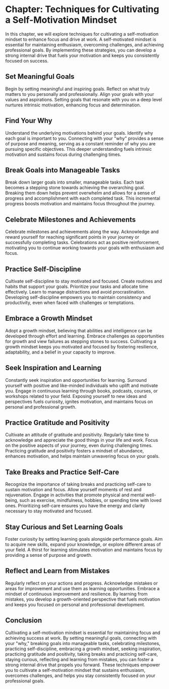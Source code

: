 Chapter: Techniques for Cultivating a Self-Motivation Mindset
=============================================================

In this chapter, we will explore techniques for cultivating a self-motivation mindset to enhance focus and drive at work. A self-motivated mindset is essential for maintaining enthusiasm, overcoming challenges, and achieving professional goals. By implementing these strategies, you can develop a strong internal drive that fuels your motivation and keeps you consistently focused on success.

Set Meaningful Goals
--------------------

Begin by setting meaningful and inspiring goals. Reflect on what truly matters to you personally and professionally. Align your goals with your values and aspirations. Setting goals that resonate with you on a deep level nurtures intrinsic motivation, enhancing focus and determination.

Find Your Why
-------------

Understand the underlying motivations behind your goals. Identify why each goal is important to you. Connecting with your "why" provides a sense of purpose and meaning, serving as a constant reminder of why you are pursuing specific objectives. This deeper understanding fuels intrinsic motivation and sustains focus during challenging times.

Break Goals into Manageable Tasks
---------------------------------

Break down larger goals into smaller, manageable tasks. Each task becomes a stepping stone towards achieving the overarching goal. Breaking them down helps prevent overwhelm and allows for a sense of progress and accomplishment with each completed task. This incremental progress boosts motivation and maintains focus throughout the journey.

Celebrate Milestones and Achievements
-------------------------------------

Celebrate milestones and achievements along the way. Acknowledge and reward yourself for reaching significant points in your journey or successfully completing tasks. Celebrations act as positive reinforcement, motivating you to continue working towards your goals with enthusiasm and focus.

Practice Self-Discipline
------------------------

Cultivate self-discipline to stay motivated and focused. Create routines and habits that support your goals. Prioritize your tasks and allocate time effectively. Learn to manage distractions and avoid procrastination. Developing self-discipline empowers you to maintain consistency and productivity, even when faced with challenges or temptations.

Embrace a Growth Mindset
------------------------

Adopt a growth mindset, believing that abilities and intelligence can be developed through effort and learning. Embrace challenges as opportunities for growth and view failures as stepping stones to success. Cultivating a growth mindset keeps you motivated and focused by fostering resilience, adaptability, and a belief in your capacity to improve.

Seek Inspiration and Learning
-----------------------------

Constantly seek inspiration and opportunities for learning. Surround yourself with positive and like-minded individuals who uplift and motivate you. Engage in continuous learning through books, podcasts, courses, or workshops related to your field. Exposing yourself to new ideas and perspectives fuels curiosity, ignites motivation, and maintains focus on personal and professional growth.

Practice Gratitude and Positivity
---------------------------------

Cultivate an attitude of gratitude and positivity. Regularly take time to acknowledge and appreciate the good things in your life and work. Focus on the positive aspects of your journey, even during challenging times. Practicing gratitude and positivity fosters a mindset of abundance, enhances motivation, and helps maintain unwavering focus on your goals.

Take Breaks and Practice Self-Care
----------------------------------

Recognize the importance of taking breaks and practicing self-care to sustain motivation and focus. Allow yourself moments of rest and rejuvenation. Engage in activities that promote physical and mental well-being, such as exercise, mindfulness, hobbies, or spending time with loved ones. Prioritizing self-care ensures you have the energy and clarity necessary to stay motivated and focused.

Stay Curious and Set Learning Goals
-----------------------------------

Foster curiosity by setting learning goals alongside performance goals. Aim to acquire new skills, expand your knowledge, or explore different areas of your field. A thirst for learning stimulates motivation and maintains focus by providing a sense of purpose and growth.

Reflect and Learn from Mistakes
-------------------------------

Regularly reflect on your actions and progress. Acknowledge mistakes or areas for improvement and use them as learning opportunities. Embrace a mindset of continuous improvement and resilience. By learning from mistakes, you develop a growth-oriented perspective that fuels motivation and keeps you focused on personal and professional development.

Conclusion
----------

Cultivating a self-motivation mindset is essential for maintaining focus and achieving success at work. By setting meaningful goals, connecting with your "why," breaking goals into manageable tasks, celebrating milestones, practicing self-discipline, embracing a growth mindset, seeking inspiration, practicing gratitude and positivity, taking breaks and practicing self-care, staying curious, reflecting and learning from mistakes, you can foster a strong internal drive that propels you forward. These techniques empower you to cultivate a self-motivation mindset that sustains enthusiasm, overcomes challenges, and helps you stay consistently focused on your professional goals.
